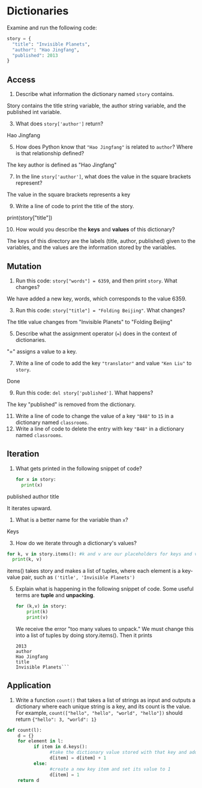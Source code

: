 # Dictionaries
Examine and run the following code:

```py
story = {
  "title": "Invisible Planets",
  "author": "Hao Jingfang",
  "published": 2013
}
```

## Access
1. Describe what information the dictionary named `story` contains.

  Story contains the title string variable, the author string variable, and the published int variable.

3. What does `story['author']` return?

  Hao Jingfang

5. How does Python know that `"Hao Jingfang"` is related to `author`? Where is that relationship defined?

  The key author is defined as "Hao Jingfang"

7. In the line `story['author']`, what does the value in the square brackets represent?

  The value in the square brackets represents a key

9. Write a line of code to print the title of the story.

  print(story["title"])

10. How would you describe the **keys** and **values** of this dictionary?

  The keys of this directory are the labels (title, author, published) given to the variables, and the values are the information stored by the variables.


## Mutation
1. Run this code: `story["words"] = 6359`, and then print `story`. What changes?

  We have added a new key, words, which corresponds to the value 6359.

3. Run this code: `story["title"] = "Folding Beijing"`. What changes?

  The title value changes from "Invisible Planets" to "Folding Beijing"
  
5. Describe what the assignment operator (`=`) does in the context of dictionaries.

  "=" assigns a value to a key.

7. Write a line of code to add the key `"translator"` and value `"Ken Liu"` to `story`.

  Done

9. Run this code: `del story['published']`. What happens?

  The key "published" is removed from the dictionary.
  
11. Write a line of code to change the value of a key `"B48"` to `15` in a dictionary named `classrooms`.
12. Write a line of code to delete the entry with key `"B48"` in a dictionary named `classrooms`.

## Iteration
1. What gets printed in the following snippet of code?
    ```py
    for x in story:
      print(x)
    ```
    
  published
  author
  title
  
  It iterates upward.
  
1. What is a better name for the variable than `x`?
  
  Keys

3. How do we iterate through a dictionary's values?

  ```py
  for k, v in story.items(): #k and v are our placeholders for keys and variables. They can be named anything.
    print(k, v)
  ```
  
  items() takes story and makes a list of tuples, where each element is a key-value pair, such as `('title', 'Invisible Planets')`

5. Explain what is happening in the following snippet of code. Some useful terms are **tuple** and **unpacking**.
    ```py
    for (k,v) in story:
        print(k)
        print(v)
    ```
    We receive the error "too many values to unpack." We must change this into a list of tuples by doing story.items(). Then it prints
    ```published
    2013
    author
    Hao Jingfang
    title
    Invisible Planets```

## Application
1. Write a function `count()` that takes a list of strings as input and outputs a dictionary where each unique string is a key, and its count is the value. For example, `count(["hello", "hello", "world", "hello"])` should return `{"hello": 3, "world": 1}`

  ```py
  def count(l):
      d = {}
      for element in l:
            if item in d.keys():
                  #take the dictionary value stored with that key and add one to it. we don't have duplicate keys because dictionaries prohibit them.
                  d[item] = d[item] + 1
            else:
                  #create a new key item and set its value to 1
                  d[item] = 1
      return d
  ```
